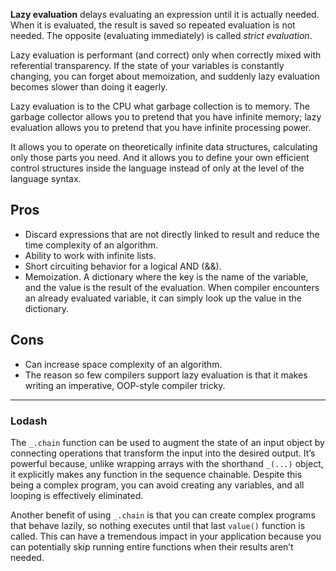 **Lazy evaluation** delays evaluating an expression until it is actually needed. When it is evaluated, the result is saved so repeated evaluation is not needed.
The opposite (evaluating immediately) is called _strict evaluation_.

Lazy evaluation is performant (and correct) only when correctly mixed with referential transparency. If the state of your variables is constantly changing, you can forget about memoization, and suddenly lazy evaluation becomes slower than doing it eagerly.

Lazy evaluation is to the CPU what garbage collection is to memory. The garbage collector allows you to pretend that you have infinite memory; lazy evaluation allows you to pretend that you have infinite processing power.

It allows you to operate on theoretically infinite data structures, calculating only those parts you need. And it allows you to define your own efficient control structures inside the language instead of only at the level of the language syntax.

## Pros

- Discard expressions that are not directly linked to result and reduce the time complexity of an algorithm.
- Ability to work with infinite lists.
- Short circuiting behavior for a logical AND (&&).
- Memoization. A dictionary where the key is the name of the variable, and the value is the result of the evaluation. When compiler encounters an already evaluated variable, it can simply look up the value in the dictionary.

## Cons

- Can increase space complexity of an algorithm.
- The reason so few compilers support lazy evaluation is that it makes writing an imperative, OOP-style compiler tricky.

---

### Lodash

The `_.chain` function can be used to augment the state of an input object by connecting operations that transform the input into the desired output. It’s powerful because, unlike wrapping arrays with the shorthand `_(...)` object, it explicitly makes any function in the sequence chainable. Despite this being a complex program, you can avoid creating any variables, and all looping is effectively eliminated.

Another benefit of using `_.chain` is that you can create complex programs that behave lazily, so nothing executes until that last `value()` function is called. This can have a tremendous impact in your application because you can potentially skip running entire functions when their results aren’t needed.
